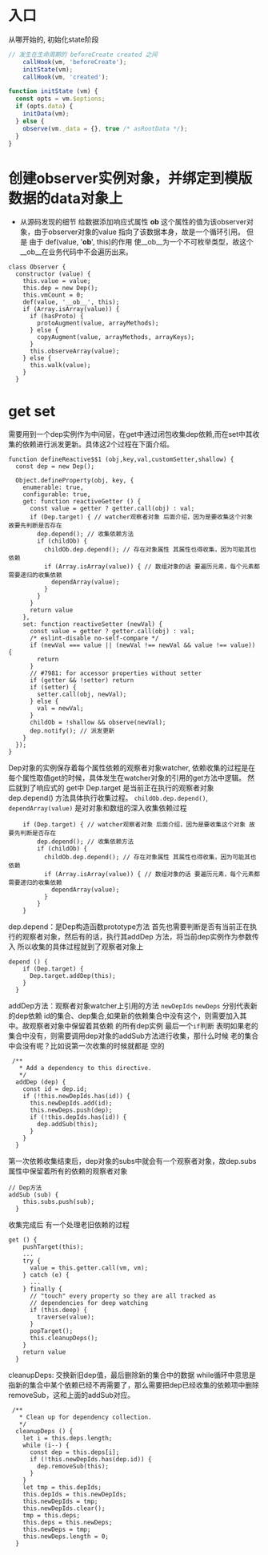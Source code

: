 
# 入口
从哪开始的, 初始化state阶段
```javascript
// 发生在生命周期的 beforeCreate created 之间
    callHook(vm, 'beforeCreate');
    initState(vm);
    callHook(vm, 'created');

function initState (vm) {
  const opts = vm.$options;
  if (opts.data) {
    initData(vm);
  } else {
    observe(vm._data = {}, true /* asRootData */);
  }
}
```

# 创建observer实例对象，并绑定到模版数据的data对象上
- 从源码发现的细节
给数据添加响应式属性 __ob__ 这个属性的值为该observer对象，由于observer对象的value 指向了该数据本身，故是一个循环引用。
但是 由于 def(value, '__ob__', this)的作用 使__ob__为一个不可枚举类型，故这个__ob__在业务代码中不会遍历出来。
```
class Observer {
  constructor (value) {
    this.value = value;
    this.dep = new Dep();
    this.vmCount = 0;
    def(value, '__ob__', this);
    if (Array.isArray(value)) {
      if (hasProto) {
        protoAugment(value, arrayMethods);
      } else {
        copyAugment(value, arrayMethods, arrayKeys);
      }
      this.observeArray(value);
    } else {
      this.walk(value);
    }
  }
```

# get set 
需要用到一个dep实例作为中间层，在get中通过闭包收集dep依赖,而在set中其收集的依赖进行派发更新。具体这2个过程在下面介绍。
```
function defineReactive$$1 (obj,key,val,customSetter,shallow) {
  const dep = new Dep();
  
  Object.defineProperty(obj, key, {
    enumerable: true,
    configurable: true,
    get: function reactiveGetter () {
      const value = getter ? getter.call(obj) : val;
      if (Dep.target) { // watcher观察者对象 后面介绍，因为是要收集这个对象 故要先判断是否存在
        dep.depend(); // 收集依赖方法
        if (childOb) {
          childOb.dep.depend(); // 存在对象属性 其属性也得收集，因为可能其也依赖
          if (Array.isArray(value)) { // 数组对象的话 要遍历元素，每个元素都需要递归的收集依赖
            dependArray(value);
          }
        }
      }
      return value
    },
    set: function reactiveSetter (newVal) {
      const value = getter ? getter.call(obj) : val;
      /* eslint-disable no-self-compare */
      if (newVal === value || (newVal !== newVal && value !== value)) {
        return
      }
      // #7981: for accessor properties without setter
      if (getter && !setter) return
      if (setter) {
        setter.call(obj, newVal);
      } else {
        val = newVal;
      }
      childOb = !shallow && observe(newVal);
      dep.notify(); // 派发更新 
    }
  });
}
```

Dep对象的实例保存着每个属性依赖的观察者对象watcher, 依赖收集的过程是在每个属性取值get的时候，具体发生在watcher对象的引用的get方法中逻辑。
然后就到了响应式的 get中
Dep.target 是当前正在执行的观察者对象
dep.depend() 方法具体执行收集过程。
```childOb.dep.depend()```, ```dependArray(value)``` 是对对象和数组的深入收集依赖过程
```
    if (Dep.target) { // watcher观察者对象 后面介绍，因为是要收集这个对象 故要先判断是否存在
        dep.depend(); // 收集依赖方法
        if (childOb) {
          childOb.dep.depend(); // 存在对象属性 其属性也得收集，因为可能其也依赖
          if (Array.isArray(value)) { // 数组对象的话 要遍历元素，每个元素都需要递归的收集依赖
            dependArray(value);
          }
        }
    }
```
dep.depend：是Dep构造函数prototype方法
首先也需要判断是否有当前正在执行的观察者对象，然后有的话，执行其addDep 方法，将当前dep实例作为参数传入
所以收集的具体过程就到了观察者对象上
```
depend () {
    if (Dep.target) {
      Dep.target.addDep(this);
    }
  }
```
addDep方法：观察者对象watcher上引用的方法
```newDepIds``` ```newDeps``` 分别代表新的dep依赖  id的集合、dep集合,如果新的依赖集合中没有这个，则需要加入其中。故观察者对象中保留着其依赖
的所有dep实例
最后一个```if```判断 表明如果老的集合中没有，则需要调用dep对象的addSub方法进行收集，那什么时候 老的集合中会没有呢？比如说第一次收集的时候就都是
空的

```
 /**
   * Add a dependency to this directive.
   */
  addDep (dep) {
    const id = dep.id;
    if (!this.newDepIds.has(id)) {
      this.newDepIds.add(id);
      this.newDeps.push(dep);
      if (!this.depIds.has(id)) {
        dep.addSub(this);
      }
    }
  }
```
第一次依赖收集结束后，dep对象的subs中就会有一个观察者对象，故dep.subs属性中保留着所有的依赖的观察者对象
```
// Dep方法
addSub (sub) {
    this.subs.push(sub);
  }
```
收集完成后 有一个处理老旧依赖的过程

```
get () {
    pushTarget(this);
    ...
    try {
      value = this.getter.call(vm, vm);
    } catch (e) {
      ...
    } finally {
      // "touch" every property so they are all tracked as
      // dependencies for deep watching
      if (this.deep) {
        traverse(value);
      }
      popTarget();
      this.cleanupDeps();
    }
    return value
  }
```
cleanupDeps: 交换新旧dep值，最后删除新的集合中的数据
  while循环中意思是指新的集合中某个依赖已经不再需要了，那么需要把dep已经收集的依赖项中删除removeSub，这和上面的addSub对应。
```
 /**
   * Clean up for dependency collection.
   */
  cleanupDeps () {
    let i = this.deps.length;
    while (i--) {
      const dep = this.deps[i];
      if (!this.newDepIds.has(dep.id)) {
        dep.removeSub(this);
      }
    }
    let tmp = this.depIds;
    this.depIds = this.newDepIds;
    this.newDepIds = tmp;
    this.newDepIds.clear();
    tmp = this.deps;
    this.deps = this.newDeps;
    this.newDeps = tmp;
    this.newDeps.length = 0;
  }
```